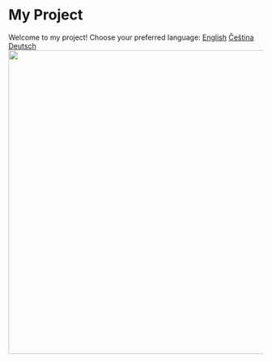 ﻿# My Project

Welcome to my project! Choose your preferred language: [English](Readme.en.md) [Čeština](README.cs.md) [Deutsch](README.de.md)
<br> <a href="https://github.com/mwrnckx/K9-Trails-Analyzer/blob/master/README/Form1a.jpg"><img src="https://github.com/mwrnckx/K9-Trails-Analyzer/blob/master/README/Form1a.jpg" width="600"></a>

